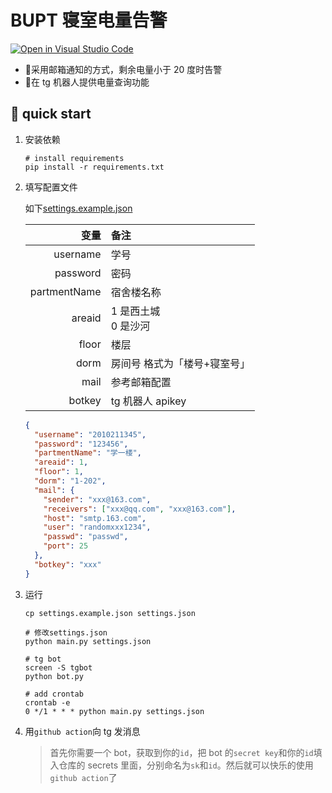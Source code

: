 # BUPT 寝室电量告警

[![Open in Visual Studio Code](https://open.vscode.dev/badges/open-in-vscode.svg)](https://open.vscode.dev/github.com/TravisRoad/powerWatcher)

- :dart:采用邮箱通知的方式，剩余电量小于 20 度时告警
- :dart:在 tg 机器人提供电量查询功能

## :rocket: quick start

1. 安装依赖

   ```shell
   # install requirements
   pip install -r requirements.txt
   ```

2. 填写配置文件

   如下[settings.example.json](settings.example.json)

   |         变量 | 备注                         |
   | -----------: | :--------------------------- |
   |     username | 学号                         |
   |     password | 密码                         |
   | partmentName | 宿舍楼名称                   |
   |       areaid | 1 是西土城<br>0 是沙河       |
   |        floor | 楼层                         |
   |         dorm | 房间号 格式为「楼号+寝室号」 |
   |         mail | 参考邮箱配置                 |
   |       botkey | tg 机器人 apikey             |

   ```json
   {
     "username": "2010211345",
     "password": "123456",
     "partmentName": "学一楼",
     "areaid": 1,
     "floor": 1,
     "dorm": "1-202",
     "mail": {
       "sender": "xxx@163.com",
       "receivers": ["xxx@qq.com", "xxx@163.com"],
       "host": "smtp.163.com",
       "user": "randomxxx1234",
       "passwd": "passwd",
       "port": 25
     },
     "botkey": "xxx"
   }
   ```

3. 运行

   ```shell
   cp settings.example.json settings.json

   # 修改settings.json
   python main.py settings.json

   # tg bot
   screen -S tgbot
   python bot.py

   # add crontab
   crontab -e
   0 */1 * * * python main.py settings.json
   ```

4. 用`github action`向 tg 发消息
   > 首先你需要一个 bot，获取到你的`id`，把 bot 的`secret key`和你的`id`填入仓库的 secrets 里面，分别命名为`sk`和`id`。然后就可以快乐的使用`github action`了
